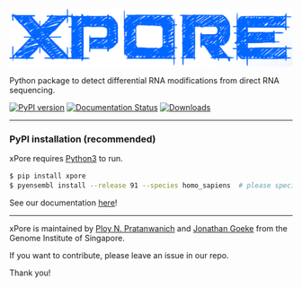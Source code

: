 ![alt text](https://github.com/GoekeLab/xpore/blob/master/figures/xpore_textlogo.png "xPore")

Python package to detect differential RNA modifications from direct RNA sequencing.

[![PyPI version](https://badge.fury.io/py/xpore.svg)](https://badge.fury.io/py/xpore)
[![Documentation Status](https://readthedocs.org/projects/xpore/badge/?version=latest)](https://xpore.readthedocs.io/en/latest/?badge=latest)
[![Downloads](https://pepy.tech/badge/xpore)](https://pepy.tech/project/xpore)

---

### PyPI installation (recommended)

xPore requires [Python3](https://www.python.org) to run.

```sh
$ pip install xpore 
$ pyensembl install --release 91 --species homo_sapiens  # please specify the compatible Ensembl release with your data when you install it.
```

See our documentation [here](https://xpore.readthedocs.io)!

---

xPore is maintained by [Ploy N. Pratanwanich](https://github.com/ploy-rukawa) and [Jonathan Goeke](https://github.com/jonathangoeke) from the Genome Institute of Singapore. 

If you want to contribute, please leave an issue in our repo. 

Thank you!
